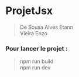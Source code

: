 # ProjetJsx
>De Sousa Alves Etann\
>Vieira Enzo

### Pour lancer le projet : 
> npm run build\
> npm run dev